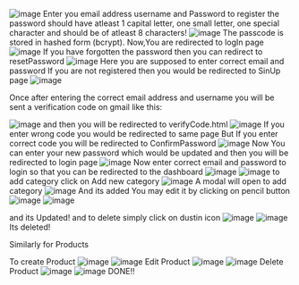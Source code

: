 ![image](https://github.com/user-attachments/assets/d900b2df-7e3c-4d92-833f-14c006065126)
Enter you email address username and Password to register
the password should have atleast 1 capital letter, one small letter, one special character and should be of atleast 8 characters!
![image](https://github.com/user-attachments/assets/97193cb9-5f36-4b3e-a609-49d0fc86af19)
The passcode is stored in hashed form (bcrypt).
Now,You are redirected to logIn page 
![image](https://github.com/user-attachments/assets/dc910fe0-5ae0-4b06-8f9d-3a32bb31eb66)
If you have forgotten the password then you can redirect to resetPassword
![image](https://github.com/user-attachments/assets/eeedb7f5-acbe-47d6-8f74-dd9822633253)
Here you are supposed to enter correct email and password If you are not registered then you would be redirected to SinUp page
![image](https://github.com/user-attachments/assets/25528b6c-7846-4c42-97c6-8cae135e7099)

Once after entering the correct email address and username you will be sent a verification code on gmail like this:

![image](https://github.com/user-attachments/assets/73689b10-389b-4f72-b8b4-894292a7b301)
and then you will be redirected to verifyCode.html
![image](https://github.com/user-attachments/assets/3f357f54-febb-4d12-b997-ac0aa6f78ebc)
If you enter wrong code you would be redirected to same page
But If you enter correct code you will be redirected to ConfirmPassword
![image](https://github.com/user-attachments/assets/dfb2e91c-00bd-4d50-9f9f-b096b9fe4f03)
Now You can enter your new password which would be updated and then you will be redirected to login page
![image](https://github.com/user-attachments/assets/aff67eb1-1ed7-420e-aec5-5d3d1f162713)
Now enter correct email and password to login so that you can be redirected to the dashboard
![image](https://github.com/user-attachments/assets/b6cf3714-3fa6-40b7-8079-d45e2f6a331c)
![image](https://github.com/user-attachments/assets/6650c85c-6561-4da2-8c39-e985336ddbae)
to add category click on Add new category
![image](https://github.com/user-attachments/assets/4286b0b8-9a48-4204-9cef-542b45c34519)
A modal will open to add category
![image](https://github.com/user-attachments/assets/7b49fb7f-1d14-4694-b69d-eed488c17804)
And its added
You may edit it by clicking on pencil button
![image](https://github.com/user-attachments/assets/201db54a-ccd5-4d64-9ac0-9a0fee89cfca)
![image](https://github.com/user-attachments/assets/f34b1df6-9cc8-4ea1-a5e9-a2ade1e05115)

and its Updated!
and to delete simply click on dustin icon
![image](https://github.com/user-attachments/assets/6efeed78-f292-4ded-bcc2-7adadcb7e614)
![image](https://github.com/user-attachments/assets/e1d93cda-4fae-4594-bce9-82ce4e923b48)
Its deleted!


Similarly for Products

To create Product
![image](https://github.com/user-attachments/assets/d61b8519-8012-409b-9cf1-8caa368fd7a1)
![image](https://github.com/user-attachments/assets/bc6e67b1-ff76-4be4-99a6-34ba2cf948e3)
Edit Product
![image](https://github.com/user-attachments/assets/2c8d7e78-478d-4c9d-a349-1fb4abb2358e)
![image](https://github.com/user-attachments/assets/1e772891-6575-4771-afb4-151faf12d165)
Delete Product
![image](https://github.com/user-attachments/assets/d45edf66-0474-4a8d-a6ea-653762fa4b46)
![image](https://github.com/user-attachments/assets/f2217c2f-5dab-4e4f-8e92-80dcab799df9)
DONE!!





















